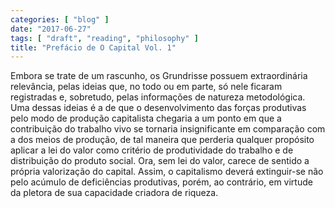 ```yaml
---
categories: [ "blog" ]
date: "2017-06-27"
tags: [ "draft", "reading", "philosophy" ]
title: "Prefácio de O Capital Vol. 1"
---
```

Embora se trate de um rascunho, os Grundrisse possuem extraordinária
relevância, pelas ideias que, no todo ou em parte, só nele
ficaram registradas e, sobretudo, pelas informações de natureza
metodológica. Uma dessas ideias é a de que o desenvolvimento das forças
produtivas pelo modo de produção capitalista chegaria a um ponto em
que a contribuição do trabalho vivo se tornaria insignificante em
comparação com a dos meios de produção, de tal maneira que perderia
qualquer propósito aplicar a lei do valor como critério de produtividade
do trabalho e de distribuição do produto social. Ora, sem lei do
valor, carece de sentido a própria valorização do capital. Assim,
o capitalismo deverá extinguir-se não pelo acúmulo de deficiências
produtivas, porém, ao contrário, em virtude da pletora de sua capacidade
criadora de riqueza.
